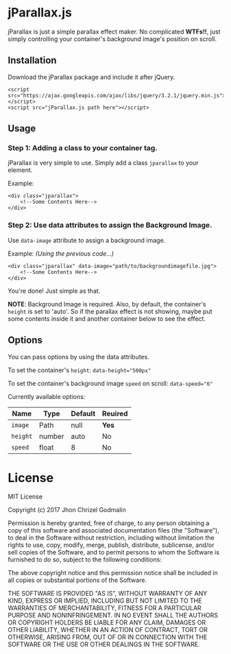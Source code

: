 # jParallax.js

jParallax is just a simple parallax effect maker. No complicated **WTFs!!**, just
simply controlling your container's background image's position on scroll.

## Installation
Download the jParallax package and include it after jQuery.
```
<script src="https://ajax.googleapis.com/ajax/libs/jquery/3.2.1/jquery.min.js"></script>
<script src="jParallax.js path here"></script>
```

## Usage
### Step 1: Adding a class to your container tag.
jParallax is very simple to use. Simply add a class `jparallax` to your element.

Example:
```
<div class="jparallax">
    <!--Some Contents Here-->
</div>
```
### Step 2: Use data attributes to assign the Background Image.
Use `data-image` attribute to assign a background image.

Example: *(Using the previous code...)*
```
<div class="jparallax" data-image="path/to/backgroundimagefile.jpg">
    <!--Some Contents Here-->
</div>
```

You're done! Just simple as that.

**NOTE**: Background Image is required. Also, by default, the container's `height` is
set to 'auto'. So if the parallax effect is not showing, maybe put some contents inside
it and another container below to see the effect.

## Options
You can pass options by using the data attributes.

To set the container's `height`:                                                                                                   `data-height="500px"`

To set the container's background image `speed` on scroll:
`data-speed="6"`

Currently available options:

| Name | Type | Default | Reuired |
| ----- | ----- | ----- | ----- |
| `image` | Path | null | **Yes** |
| `height` | number | auto | No |
| `speed` | float | 8 | No |

# License
MIT License

Copyright (c) 2017 Jhon Chrizel Godmalin

Permission is hereby granted, free of charge, to any person obtaining a copy
of this software and associated documentation files (the "Software"), to deal
in the Software without restriction, including without limitation the rights
to use, copy, modify, merge, publish, distribute, sublicense, and/or sell
copies of the Software, and to permit persons to whom the Software is
furnished to do so, subject to the following conditions:

The above copyright notice and this permission notice shall be included in all
copies or substantial portions of the Software.

THE SOFTWARE IS PROVIDED "AS IS", WITHOUT WARRANTY OF ANY KIND, EXPRESS OR
IMPLIED, INCLUDING BUT NOT LIMITED TO THE WARRANTIES OF MERCHANTABILITY,
FITNESS FOR A PARTICULAR PURPOSE AND NONINFRINGEMENT. IN NO EVENT SHALL THE
AUTHORS OR COPYRIGHT HOLDERS BE LIABLE FOR ANY CLAIM, DAMAGES OR OTHER
LIABILITY, WHETHER IN AN ACTION OF CONTRACT, TORT OR OTHERWISE, ARISING FROM,
OUT OF OR IN CONNECTION WITH THE SOFTWARE OR THE USE OR OTHER DEALINGS IN THE
SOFTWARE.
